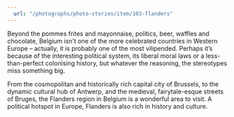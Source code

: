 ```yaml
---
  url: "/photographs/photo-stories/item/103-flanders"
---
```


Beyond the pommes frites and mayonnaise, politics, beer, waffles and chocolate, Belgium isn’t one of the more celebrated countries in Western Europe – actually, it is probably one of the most vilipended. Perhaps it’s because of the interesting political system, its liberal moral laws or a less-than-perfect colonising history, but whatever the reasoning, the stereotypes miss something big.

From the cosmopolitan and historically rich capital city of Brussels, to the dynamic cultural hub of Antwerp, and the medieval, fairytale-esque streets of Bruges, the Flanders region in Belgium is a wonderful area to visit. A political hotspot in Europe, Flanders is also rich in history and culture.